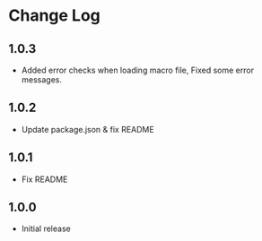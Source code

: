 # Change Log

## 1.0.3

* Added error checks when loading macro file, Fixed some error messages.

## 1.0.2

* Update package.json & fix README

## 1.0.1

* Fix README

## 1.0.0

* Initial release
